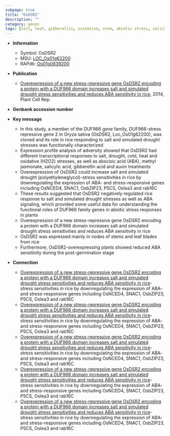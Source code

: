 ```yaml
---
subpage: true
title: "OsDSR2"
description: ""
category: genes
tags: [salt, leaf, gibberellin, oxidative, stem, abiotic stress, salicylic acid,  ABA , auxin, jasmonate, ethylene, drought]
---
```


* **Information**  
    + Symbol: OsDSR2  
    + MSU: [LOC_Os01g62200](http://rice.plantbiology.msu.edu/cgi-bin/ORF_infopage.cgi?orf=LOC_Os01g62200)  
    + RAPdb: [Os01g0839200](http://rapdb.dna.affrc.go.jp/viewer/gbrowse_details/irgsp1?name=Os01g0839200)  

* **Publication**  
    + [Overexpression of a new stress-repressive gene OsDSR2 encoding a protein with a DUF966 domain increases salt and simulated drought stress sensitivities and reduces ABA sensitivity in rice](http://www.ncbi.nlm.nih.gov/pubmed?term=Overexpression+of+a+new+stress-repressive+gene+OsDSR2+encoding+a+protein+with+a+DUF966+domain+increases+salt+and+simulated+drought+stress+sensitivities+and+reduces+ABA+sensitivity+in+rice%5BTitle%5D), 2014, Plant Cell Rep.

* **Genbank accession number**  

* **Key message**  
    + In this study, a member of the DUF966 gene family, DUF966-stress repressive gene 2 in Oryza sativa (OsDSR2, Loc_Os01g62200), was cloned and its role in rice responding to salt and simulated drought stresses was functionally characterized
    + Expression profile analysis of adversity showed that OsDSR2 had different transcriptional responses to salt, drought, cold, heat and oxidative (H2O2) stresses, as well as abscisic acid (ABA), methyl jasmonate, salicylic acid, gibberellin acid and auxin treatments
    + Overexpression of OsDSR2 could increase salt and simulated drought (polyethyleneglycol)-stress sensitivities in rice by downregulating the expression of ABA- and stress-responsive genes including OsNCED4, SNAC1, OsbZIP23, P5CS, Oslea3 and rab16C
    + These results suggested that OsDSR2 negatively regulated rice response to salt and simulated drought stresses as well as ABA signaling, which provided some useful data for understanding the functional roles of DUF966 family genes in abiotic stress responses in plants
    + Overexpression of a new stress-repressive gene OsDSR2 encoding a protein with a DUF966 domain increases salt and simulated drought stress sensitivities and reduces ABA sensitivity in rice
    + OsDSR2 was expressed mainly in nodes of stems and leaf blades from rice
    + Furthermore, OsDSR2-overexpressing plants showed reduced ABA sensitivity during the post-germination stage

* **Connection**  
    + [Overexpression of a new stress-repressive gene OsDSR2 encoding a protein with a DUF966 domain increases salt and simulated drought stress sensitivities and reduces ABA sensitivity in rice](polyethyleneglycol)-stress sensitivities in rice by downregulating the expression of ABA- and stress-responsive genes including OsNCED4, SNAC1, OsbZIP23, P5CS, Oslea3 and rab16C
    + [Overexpression of a new stress-repressive gene OsDSR2 encoding a protein with a DUF966 domain increases salt and simulated drought stress sensitivities and reduces ABA sensitivity in rice](polyethyleneglycol)-stress sensitivities in rice by downregulating the expression of ABA- and stress-responsive genes including OsNCED4, SNAC1, OsbZIP23, P5CS, Oslea3 and rab16C
    + [Overexpression of a new stress-repressive gene OsDSR2 encoding a protein with a DUF966 domain increases salt and simulated drought stress sensitivities and reduces ABA sensitivity in rice](polyethyleneglycol)-stress sensitivities in rice by downregulating the expression of ABA- and stress-responsive genes including OsNCED4, SNAC1, OsbZIP23, P5CS, Oslea3 and rab16C
    + [Overexpression of a new stress-repressive gene OsDSR2 encoding a protein with a DUF966 domain increases salt and simulated drought stress sensitivities and reduces ABA sensitivity in rice](polyethyleneglycol)-stress sensitivities in rice by downregulating the expression of ABA- and stress-responsive genes including OsNCED4, SNAC1, OsbZIP23, P5CS, Oslea3 and rab16C
    + [Overexpression of a new stress-repressive gene OsDSR2 encoding a protein with a DUF966 domain increases salt and simulated drought stress sensitivities and reduces ABA sensitivity in rice](polyethyleneglycol)-stress sensitivities in rice by downregulating the expression of ABA- and stress-responsive genes including OsNCED4, SNAC1, OsbZIP23, P5CS, Oslea3 and rab16C



